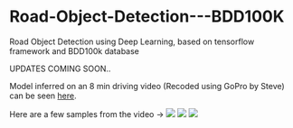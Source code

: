 # Road-Object-Detection---BDD100K
Road Object Detection using Deep Learning, based on tensorflow framework and BDD100k database

UPDATES COMING SOON..

Model inferred on an 8 min driving video (Recoded using GoPro by Steve) can be seen [here](https://drive.google.com/file/d/1hy9WNkPEuLUkddGNb18L5JUpLBAobzU2/view?usp=sharing). 

Here are a few samples from the video -> 
![](demo_videos/demo_gif.gif)
![](demo_videos/demo_gif_2.gif)
![](demo_videos/demo_gif_3.gif)
